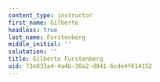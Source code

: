 ```yaml
---
content_type: instructor
first_name: Gilberte
headless: true
last_name: Furstenberg
middle_initial: ''
salutation: ''
title: Gilberte Furstenberg
uid: 73e833a4-4a4b-38a2-d041-6cde4f614152
---
```

